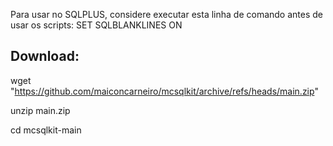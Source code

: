Para usar no SQLPLUS, considere executar esta linha de comando antes de usar os scripts:
SET SQLBLANKLINES ON


## Download:
wget "https://github.com/maiconcarneiro/mcsqlkit/archive/refs/heads/main.zip"

unzip main.zip

cd mcsqlkit-main


